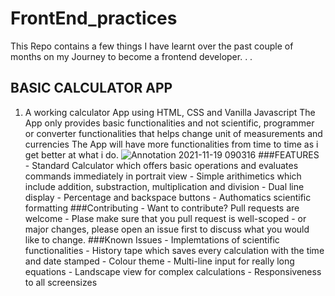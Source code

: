 # FrontEnd_practices
This Repo contains a few things I have learnt over the past couple of months on my Journey to become a frontend developer. . . 

## BASIC CALCULATOR APP
1. A working calculator App using HTML, CSS and Vanilla Javascript 
    The App only provides basic functionalities and not scientific, programmer or converter functionalities that helps change unit of measurements and currencies 
    The App will have more functionalities from time to time as i get better at what i do. 
![Annotation 2021-11-19 090316](https://user-images.githubusercontent.com/67446930/142587306-2e016d62-eb50-4f5a-8dd6-5b87d6424049.jpg)
     ###FEATURES
        - Standard Calculator which offers basic operations and evaluates commands immediately in portrait view
        - Simple arithimetics which include addition, substraction, multiplication and division
        - Dual line display
        - Percentage and backspace buttons
        - Authomatics scientific formatting
     ###Contributing
        - Want to contribute? Pull requests are welcome
        - Plase make sure that you pull request is well-scoped
        - or major changes, please open an issue first to discuss what you would like to change.
     ###Known Issues 
        - Implemtations of scientific functionalities 
        - History tape which saves every calculation with the time and date stamped
        - Colour theme
        - Multi-line input for really long equations
        - Landscape view for complex calculations
        - Responsiveness to all screensizes
